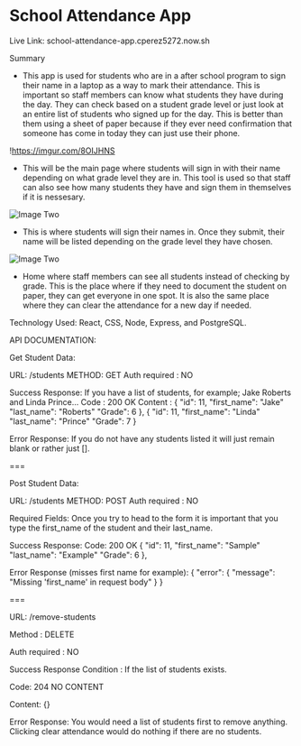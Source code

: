 # School Attendance App

Live Link: 
school-attendance-app.cperez5272.now.sh

Summary
- This app is used for students who are in a after school program to sign their name in a laptop as a way to mark their attendance. This is important so staff members can know what students they have during the day. They can check based on a student grade level or just look at an entire list of students who signed up for the day. This is better than them using a sheet of paper because if they ever need confirmation that someone has come in today they can just use their phone. 

!https://imgur.com/8OIJHNS


- This will be the main page where students will sign in with their name depending on what grade level they are in. This tool is used so that staff can also see how many students they have and sign them in themselves if it is nessesary. 

![Image Two](https://imgur.com/YWCpZIL)

- This is where students will sign their names in. Once they submit, their name will be listed depending on the grade level they have chosen. 

![Image Two](https://imgur.com/aXRkYEK)

- Home where staff members can see all students instead of checking by grade. This is the place where if they need to document the student on paper, they can get everyone in one spot. It is also the same place where they can clear the attendance for a new day if needed. 

Technology Used: React, CSS, Node, Express, and PostgreSQL.

API DOCUMENTATION: 

Get Student Data:

URL: /students
METHOD: GET
Auth required : NO

Success Response: If you have a list of students, for example; Jake Roberts and Linda Prince...
Code : 200 OK
Content :
 {
            "id": 11,
            "first_name": "Jake"
            "last_name": "Roberts"
            "Grade": 6
        },
 {
            "id": 11,
            "first_name": "Linda"
            "last_name": "Prince"
            "Grade": 7
        }

Error Response: If you do not have any students listed it will just remain blank or rather just [].

===

Post Student Data: 

URL: /students
METHOD: POST
Auth required : NO

Required Fields: Once you try to head to the form it is important that you type the first_name of the student and their last_name. 

Success Response: 
Code: 200 OK
 {
            "id": 11,
            "first_name": "Sample"
            "last_name": "Example"
            "Grade": 6
        },

Error Response (misses first name for example): 
{
    "error": {
        "message": "Missing 'first_name' in request body"
    }
}

===

URL: /remove-students

Method : DELETE

Auth required : NO

Success Response
Condition : If the list of students exists.

Code: 204 NO CONTENT

Content: {}

Error Response: You would need a list of students first to remove anything. Clicking clear attendance would do nothing if there are no students. 
